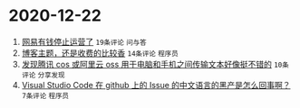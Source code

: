 # 2020-12-22

1. [网易有钱停止运营了](https://www.v2ex.com/t/737689) ``19条评论`` ``问与答``
1. [博客主题，还是收费的比较香](https://www.v2ex.com/t/737701) ``14条评论`` ``程序员``
1. [发现腾讯 cos 或阿里云 oss 用于电脑和手机之间传输文本好像挺不错的](https://www.v2ex.com/t/737691) ``10条评论`` ``分享发现``
1. [Visual Studio Code 在 github 上的 Issue 的中文语言的黑产是怎么回事啊？](https://www.v2ex.com/t/737699) ``7条评论`` ``程序员``
